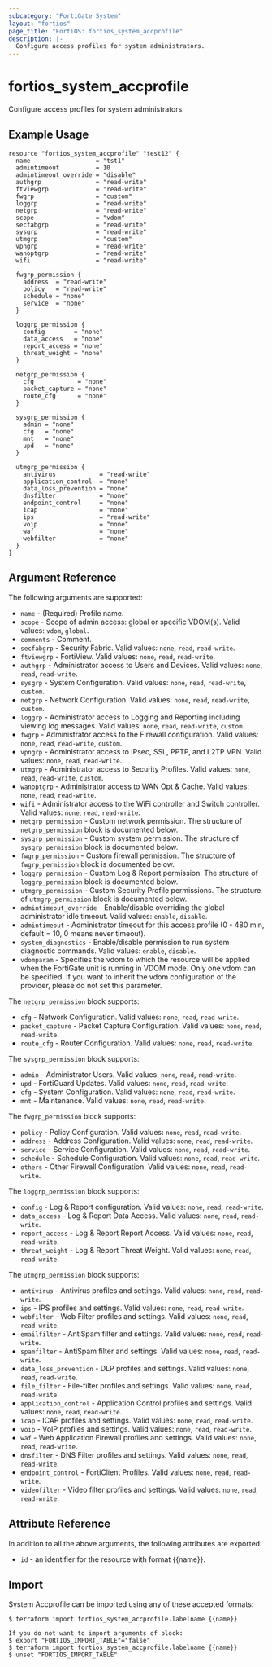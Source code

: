 ```yaml
---
subcategory: "FortiGate System"
layout: "fortios"
page_title: "FortiOS: fortios_system_accprofile"
description: |-
  Configure access profiles for system administrators.
---
```


# fortios_system_accprofile
Configure access profiles for system administrators.

## Example Usage

```hcl
resource "fortios_system_accprofile" "test12" {
  name                  = "tst1"
  admintimeout          = 10
  admintimeout_override = "disable"
  authgrp               = "read-write"
  ftviewgrp             = "read-write"
  fwgrp                 = "custom"
  loggrp                = "read-write"
  netgrp                = "read-write"
  scope                 = "vdom"
  secfabgrp             = "read-write"
  sysgrp                = "read-write"
  utmgrp                = "custom"
  vpngrp                = "read-write"
  wanoptgrp             = "read-write"
  wifi                  = "read-write"

  fwgrp_permission {
    address  = "read-write"
    policy   = "read-write"
    schedule = "none"
    service  = "none"
  }

  loggrp_permission {
    config        = "none"
    data_access   = "none"
    report_access = "none"
    threat_weight = "none"
  }

  netgrp_permission {
    cfg            = "none"
    packet_capture = "none"
    route_cfg      = "none"
  }

  sysgrp_permission {
    admin = "none"
    cfg   = "none"
    mnt   = "none"
    upd   = "none"
  }

  utmgrp_permission {
    antivirus            = "read-write"
    application_control  = "none"
    data_loss_prevention = "none"
    dnsfilter            = "none"
    endpoint_control     = "none"
    icap                 = "none"
    ips                  = "read-write"
    voip                 = "none"
    waf                  = "none"
    webfilter            = "none"
  }
}
```

## Argument Reference

The following arguments are supported:

* `name` - (Required) Profile name.
* `scope` - Scope of admin access: global or specific VDOM(s). Valid values: `vdom`, `global`.
* `comments` - Comment.
* `secfabgrp` - Security Fabric. Valid values: `none`, `read`, `read-write`.
* `ftviewgrp` - FortiView. Valid values: `none`, `read`, `read-write`.
* `authgrp` - Administrator access to Users and Devices. Valid values: `none`, `read`, `read-write`.
* `sysgrp` - System Configuration. Valid values: `none`, `read`, `read-write`, `custom`.
* `netgrp` - Network Configuration. Valid values: `none`, `read`, `read-write`, `custom`.
* `loggrp` - Administrator access to Logging and Reporting including viewing log messages. Valid values: `none`, `read`, `read-write`, `custom`.
* `fwgrp` - Administrator access to the Firewall configuration. Valid values: `none`, `read`, `read-write`, `custom`.
* `vpngrp` - Administrator access to IPsec, SSL, PPTP, and L2TP VPN. Valid values: `none`, `read`, `read-write`.
* `utmgrp` - Administrator access to Security Profiles. Valid values: `none`, `read`, `read-write`, `custom`.
* `wanoptgrp` - Administrator access to WAN Opt & Cache. Valid values: `none`, `read`, `read-write`.
* `wifi` - Administrator access to the WiFi controller and Switch controller. Valid values: `none`, `read`, `read-write`.
* `netgrp_permission` - Custom network permission. The structure of `netgrp_permission` block is documented below.
* `sysgrp_permission` - Custom system permission. The structure of `sysgrp_permission` block is documented below.
* `fwgrp_permission` - Custom firewall permission. The structure of `fwgrp_permission` block is documented below.
* `loggrp_permission` - Custom Log & Report permission. The structure of `loggrp_permission` block is documented below.
* `utmgrp_permission` - Custom Security Profile permissions. The structure of `utmgrp_permission` block is documented below.
* `admintimeout_override` - Enable/disable overriding the global administrator idle timeout. Valid values: `enable`, `disable`.
* `admintimeout` - Administrator timeout for this access profile (0 - 480 min, default = 10, 0 means never timeout).
* `system_diagnostics` - Enable/disable permission to run system diagnostic commands. Valid values: `enable`, `disable`.
* `vdomparam` - Specifies the vdom to which the resource will be applied when the FortiGate unit is running in VDOM mode. Only one vdom can be specified. If you want to inherit the vdom configuration of the provider, please do not set this parameter.

The `netgrp_permission` block supports:

* `cfg` - Network Configuration. Valid values: `none`, `read`, `read-write`.
* `packet_capture` - Packet Capture Configuration. Valid values: `none`, `read`, `read-write`.
* `route_cfg` - Router Configuration. Valid values: `none`, `read`, `read-write`.

The `sysgrp_permission` block supports:

* `admin` - Administrator Users. Valid values: `none`, `read`, `read-write`.
* `upd` - FortiGuard Updates. Valid values: `none`, `read`, `read-write`.
* `cfg` - System Configuration. Valid values: `none`, `read`, `read-write`.
* `mnt` - Maintenance. Valid values: `none`, `read`, `read-write`.

The `fwgrp_permission` block supports:

* `policy` - Policy Configuration. Valid values: `none`, `read`, `read-write`.
* `address` - Address Configuration. Valid values: `none`, `read`, `read-write`.
* `service` - Service Configuration. Valid values: `none`, `read`, `read-write`.
* `schedule` - Schedule Configuration. Valid values: `none`, `read`, `read-write`.
* `others` - Other Firewall Configuration. Valid values: `none`, `read`, `read-write`.

The `loggrp_permission` block supports:

* `config` - Log & Report configuration. Valid values: `none`, `read`, `read-write`.
* `data_access` - Log & Report Data Access. Valid values: `none`, `read`, `read-write`.
* `report_access` - Log & Report Report Access. Valid values: `none`, `read`, `read-write`.
* `threat_weight` - Log & Report Threat Weight. Valid values: `none`, `read`, `read-write`.

The `utmgrp_permission` block supports:

* `antivirus` - Antivirus profiles and settings. Valid values: `none`, `read`, `read-write`.
* `ips` - IPS profiles and settings. Valid values: `none`, `read`, `read-write`.
* `webfilter` - Web Filter profiles and settings. Valid values: `none`, `read`, `read-write`.
* `emailfilter` - AntiSpam filter and settings. Valid values: `none`, `read`, `read-write`.
* `spamfilter` - AntiSpam filter and settings. Valid values: `none`, `read`, `read-write`.
* `data_loss_prevention` - DLP profiles and settings. Valid values: `none`, `read`, `read-write`.
* `file_filter` - File-filter profiles and settings. Valid values: `none`, `read`, `read-write`.
* `application_control` - Application Control profiles and settings. Valid values: `none`, `read`, `read-write`.
* `icap` - ICAP profiles and settings. Valid values: `none`, `read`, `read-write`.
* `voip` - VoIP profiles and settings. Valid values: `none`, `read`, `read-write`.
* `waf` - Web Application Firewall profiles and settings. Valid values: `none`, `read`, `read-write`.
* `dnsfilter` - DNS Filter profiles and settings. Valid values: `none`, `read`, `read-write`.
* `endpoint_control` - FortiClient Profiles. Valid values: `none`, `read`, `read-write`.
* `videofilter` - Video filter profiles and settings. Valid values: `none`, `read`, `read-write`.


## Attribute Reference

In addition to all the above arguments, the following attributes are exported:
* `id` - an identifier for the resource with format {{name}}.

## Import

System Accprofile can be imported using any of these accepted formats:
```
$ terraform import fortios_system_accprofile.labelname {{name}}

If you do not want to import arguments of block:
$ export "FORTIOS_IMPORT_TABLE"="false"
$ terraform import fortios_system_accprofile.labelname {{name}}
$ unset "FORTIOS_IMPORT_TABLE"
```
